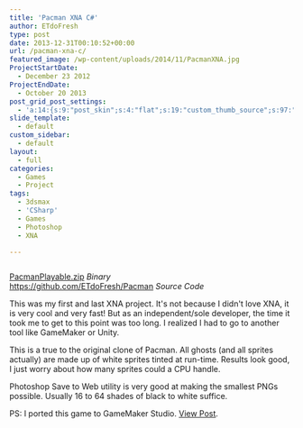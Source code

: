 ```yaml
---
title: 'Pacman XNA C#'
author: ETdoFresh
type: post
date: 2013-12-31T00:10:52+00:00
url: /pacman-xna-c/
featured_image: /wp-content/uploads/2014/11/PacmanXNA.jpg
ProjectStartDate:
  - December 23 2012
ProjectEndDate:
  - October 20 2013
post_grid_post_settings:
  - 'a:14:{s:9:"post_skin";s:4:"flat";s:19:"custom_thumb_source";s:97:"https://www.etdofresh.com/wp-content/plugins/post-grid/assets/frontend/css/images/placeholder.png";s:16:"thumb_custom_url";s:0:"";s:17:"font_awesome_icon";s:0:"";s:23:"font_awesome_icon_color";s:0:"";s:22:"font_awesome_icon_size";s:0:"";s:17:"custom_youtube_id";s:0:"";s:15:"custom_vimeo_id";s:0:"";s:21:"custom_dailymotion_id";s:0:"";s:14:"custom_mp3_url";s:0:"";s:20:"custom_soundcloud_id";s:0:"";s:16:"custom_video_MP4";s:0:"";s:16:"custom_video_OGV";s:0:"";s:17:"custom_video_WEBM";s:0:"";}'
slide_template:
  - default
custom_sidebar:
  - default
layout:
  - full
categories:
  - Games
  - Project
tags:
  - 3dsmax
  - 'CSharp'
  - Games
  - Photoshop
  - XNA

---
```

<div class="wp-block-columns has-2-columns">
  <div class="wp-block-column">
    <figure class="wp-block-image"><img src="https://www.etdofresh.com/wp-content/uploads/2014/11/PacmanXNA.jpg" alt="" class="wp-image-88" srcset="http://localhost/wp-content/uploads/2014/11/PacmanXNA.jpg 806w, http://localhost/wp-content/uploads/2014/11/PacmanXNA-300x189.jpg 300w, http://localhost/wp-content/uploads/2014/11/PacmanXNA-768x485.jpg 768w" sizes="(max-width: 806px) 100vw, 806px" /></figure>
  </div>
  
  <div class="wp-block-column">
  </div>
</div>

<p class="SoftwareLink">
  <a href="http://www.etdofresh.com/wp-content/uploads/2014/11/PacmanPlayable.zip">PacmanPlayable.zip</a> <em>Binary</em><br /><a href="https://github.com/ETdoFresh/Pacman">https://github.com/ETdoFresh/Pacman</a> <em>Source Code</em>
</p>

This was my first and last XNA project. It's not because I didn't love XNA, it is very cool and very fast! But as an independent/sole developer, the time it took me to get to this point was too long. I realized I had to go to another tool like GameMaker or Unity.

<!--more-->This is a true to the original clone of Pacman. All ghosts (and all sprites actually) are made up of white sprites tinted at run-time. Results look good, I just worry about how many sprites could a CPU handle.

Photoshop Save to Web utility is very good at making the smallest PNGs possible. Usually 16 to 64 shades of black to white suffice.

PS: I ported this game to GameMaker Studio. [View Post][1].

 [1]: http://www.dragndream.com/blog/?p=80 "Intro to Pacman HD Clone"